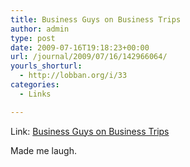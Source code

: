 ```yaml
---
title: Business Guys on Business Trips
author: admin
type: post
date: 2009-07-16T19:18:23+00:00
url: /journal/2009/07/16/142966064/
yourls_shorturl:
  - http://lobban.org/i/33
categories:
  - Links

---
```

Link: [Business Guys on Business Trips][1]

Made me laugh.

 [1]: http://businessguysonbusinesstrips.com/